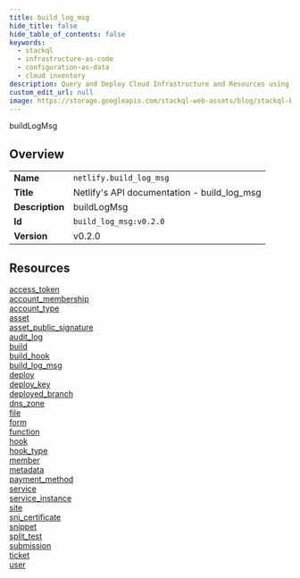 ```yaml
---
title: build_log_msg
hide_title: false
hide_table_of_contents: false
keywords:
  - stackql
  - infrastructure-as-code
  - configuration-as-data
  - cloud inventory
description: Query and Deploy Cloud Infrastructure and Resources using SQL
custom_edit_url: null
image: https://storage.googleapis.com/stackql-web-assets/blog/stackql-blog-post-featured-image.png
---
```

buildLogMsg  
    

## Overview
<table><tbody>
<tr><td><b>Name</b></td><td><code>netlify.build_log_msg</code></td></tr>
<tr><td><b>Title</b></td><td>Netlify's API documentation - build_log_msg</td></tr>
<tr><td><b>Description</b></td><td>buildLogMsg</td></tr>
<tr><td><b>Id</b></td><td><code>build_log_msg:v0.2.0</code></td></tr>
<tr><td><b>Version</b></td><td>v0.2.0</td></tr>
</tbody></table>

## Resources
<div class="row">
<div class="providerDocColumn">
<a href="/docs/providers/netlify/build_log_msg/access_token">access_token</a><br />
<a href="/docs/providers/netlify/build_log_msg/account_membership">account_membership</a><br />
<a href="/docs/providers/netlify/build_log_msg/account_type">account_type</a><br />
<a href="/docs/providers/netlify/build_log_msg/asset">asset</a><br />
<a href="/docs/providers/netlify/build_log_msg/asset_public_signature">asset_public_signature</a><br />
<a href="/docs/providers/netlify/build_log_msg/audit_log">audit_log</a><br />
<a href="/docs/providers/netlify/build_log_msg/build">build</a><br />
<a href="/docs/providers/netlify/build_log_msg/build_hook">build_hook</a><br />
<a href="/docs/providers/netlify/build_log_msg/build_log_msg">build_log_msg</a><br />
<a href="/docs/providers/netlify/build_log_msg/deploy">deploy</a><br />
<a href="/docs/providers/netlify/build_log_msg/deploy_key">deploy_key</a><br />
<a href="/docs/providers/netlify/build_log_msg/deployed_branch">deployed_branch</a><br />
<a href="/docs/providers/netlify/build_log_msg/dns_zone">dns_zone</a><br />
<a href="/docs/providers/netlify/build_log_msg/file">file</a><br />
<a href="/docs/providers/netlify/build_log_msg/form">form</a><br />
</div>
<div class="providerDocColumn">
<a href="/docs/providers/netlify/build_log_msg/function">function</a><br />
<a href="/docs/providers/netlify/build_log_msg/hook">hook</a><br />
<a href="/docs/providers/netlify/build_log_msg/hook_type">hook_type</a><br />
<a href="/docs/providers/netlify/build_log_msg/member">member</a><br />
<a href="/docs/providers/netlify/build_log_msg/metadata">metadata</a><br />
<a href="/docs/providers/netlify/build_log_msg/payment_method">payment_method</a><br />
<a href="/docs/providers/netlify/build_log_msg/service">service</a><br />
<a href="/docs/providers/netlify/build_log_msg/service_instance">service_instance</a><br />
<a href="/docs/providers/netlify/build_log_msg/site">site</a><br />
<a href="/docs/providers/netlify/build_log_msg/sni_certificate">sni_certificate</a><br />
<a href="/docs/providers/netlify/build_log_msg/snippet">snippet</a><br />
<a href="/docs/providers/netlify/build_log_msg/split_test">split_test</a><br />
<a href="/docs/providers/netlify/build_log_msg/submission">submission</a><br />
<a href="/docs/providers/netlify/build_log_msg/ticket">ticket</a><br />
<a href="/docs/providers/netlify/build_log_msg/user">user</a><br />
</div>
</div>
